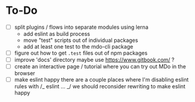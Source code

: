 # To-Do

- [ ] split plugins / flows into separate modules using lerna
  - add eslint as build process
  - move "test" scripts out of individual packages
  - add at least one test to the mdo-cli package
- [ ] figure out how to get `.test` files out of npm packages
- [ ] improve 'docs' directory
      maybe use https://www.gitbook.com/ ?
- [ ] create an interactive page / tutorial where you can try out MDo in the browser
- [ ] make eslint happy
      there are a couple places where I'm disabling eslint rules with /_ eslint ... _/
      we should reconsider rewriting to make eslint happy
